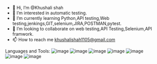 - 👋 Hi, I’m @Khushali shah
- 👀 I’m interested in automatic testing.
- 🌱 I’m currently learning Python,API testing,Web testing,jenkings,GIT,selenium,JIRA,POSTMAN,pytest.
- 💞️ I’m looking to collaborate on web testing,API Testing,Selenium,API framwork.
- 📫 How to reach me khushalishah1105@gmail.com

Languages and Tools:
![image](https://github.com/Khushali11/Khushali11/assets/147272779/04d6fe63-b50d-49ca-af83-3568c6732c86)
![image](https://github.com/Khushali11/Khushali11/assets/147272779/51965f47-8ed8-48c6-8b8a-829b76bca5bd)
![image](https://github.com/Khushali11/Khushali11/assets/147272779/80730ecd-5a04-47ce-89e4-d304ecce1c3e)
![image](https://github.com/Khushali11/Khushali11/assets/147272779/d4710bfb-b395-4b27-aa7e-cb177ba11f43)
![image](https://github.com/Khushali11/Khushali11/assets/147272779/18491f9d-7db1-4610-bc1a-4ffffd806234)
![image](https://github.com/Khushali11/Khushali11/assets/147272779/f2536fe5-561f-4ecb-b775-3f04ddfb1103)
![image](https://github.com/Khushali11/Khushali11/assets/147272779/d7a7971e-ab9c-4f4f-9764-8d06765dac52)








<!---
Khushali11/Khushali11 is a ✨ special ✨ repository because its `README.md` (this file) appears on your GitHub profile.
You can click the Preview link to take a look at your changes.
--->

